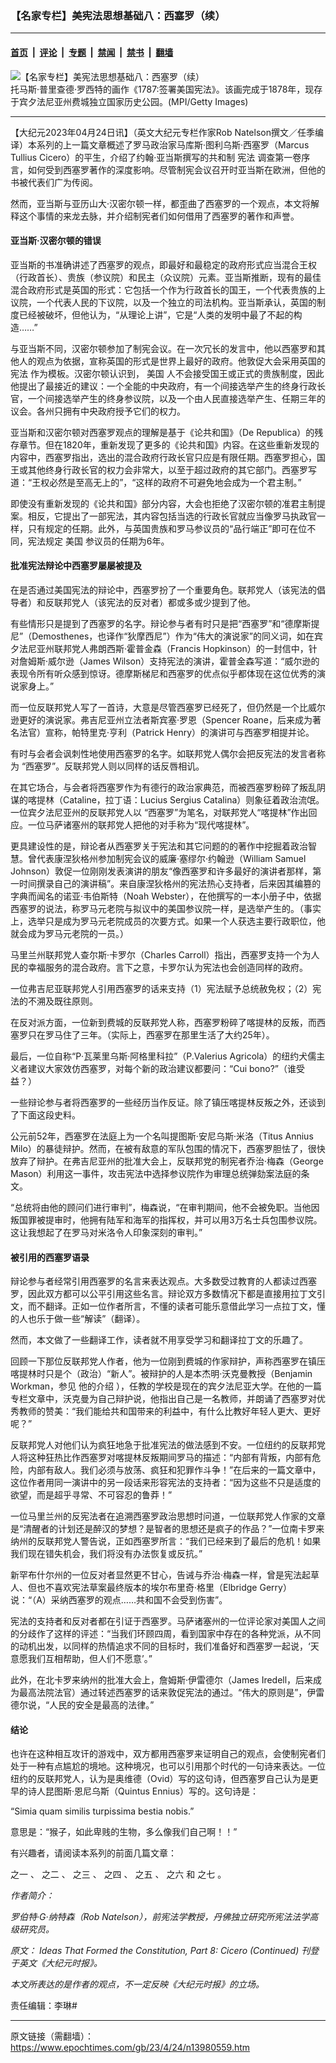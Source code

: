 ### 【名家专栏】美宪法思想基础八：西塞罗（续）

---

#### [首页](../../../..?n13980559) &nbsp;|&nbsp; [评论](../../../../../epoch-comment?n13980559) &nbsp;|&nbsp; [专题](../../../../../epoch-special?n13980559) &nbsp;|&nbsp; [禁闻](../../../../../epoch-news?n13980559) &nbsp;|&nbsp; [禁书](../../../../../books?n13980559) &nbsp;|&nbsp; [翻墙](https://github.com/gfw-breaker/nogfw/blob/master/README.md?n13980559)


<div><img alt="【名家专栏】美宪法思想基础八：西塞罗（续）" class="attachment-djy_600_400 size-djy_600_400 wp-post-image" src="https://i.epochtimes.com/assets/uploads/2023/04/id13980573-GettyImages-51162856-550x330.jpg"/>
<div class="caption">
 托马斯‧普里查德‧罗西特的画作《1787:签署美国宪法》。该画完成于1878年，现存于宾夕法尼亚州费城独立国家历史公园。(MPI/Getty Images)
</div></div><hr/><div class="post_content" id="artbody" itemprop="articleBody">
 <!-- article content begin -->
 <p>
  【大纪元2023年04月24日讯】（英文大纪元专栏作家Rob Natelson撰文／任季编译）本系列的上一篇文章概述了罗马政治家马库斯‧图利乌斯‧西塞罗（Marcus Tullius Cicero）的平生，介绍了约翰‧亚当斯撰写的共和制
  <ok href="https://www.epochtimes.com/gb/tag/%E5%AE%AA%E6%B3%95.html">
   宪法
  </ok>
  调查第一卷序言，如何受到西塞罗著作的深度影响。尽管制宪会议召开时亚当斯在欧洲，但他的书被代表们广为传阅。
 </p>
 <p>
  然而，亚当斯与亚历山大‧汉密尔顿一样，都歪曲了西塞罗的一个观点，本文将解释这个事情的来龙去脉，并介绍制宪者们如何借用了西塞罗的著作和声誉。
 </p>
 <h4>
  亚当斯‧汉密尔顿的错误
 </h4>
 <p>
  亚当斯的书准确讲述了西塞罗的观点，即最好和最稳定的政府形式应当混合王权（行政首长）、贵族（参议院）和民主（众议院）元素。亚当斯推断，现有的最佳混合政府形式是英国的形式：它包括一个作为行政首长的国王，一个代表贵族的上议院，一个代表人民的下议院，以及一个独立的司法机构。亚当斯承认，英国的制度已经被破坏，但他认为，“从理论上讲”，它是“人类的发明中最了不起的构造……”
 </p>
 <p>
  与亚当斯不同，汉密尔顿参加了制宪会议。在一次冗长的发言中，他以西塞罗和其他人的观点为依据，宣称英国的形式是世界上最好的政府。他敦促大会采用英国的
  <ok href="https://www.epochtimes.com/gb/tag/%E5%AE%AA%E6%B3%95.html">
   宪法
  </ok>
  作为模板。汉密尔顿认识到，
  <ok href="https://www.epochtimes.com/gb/tag/%E7%BE%8E%E5%9B%BD.html">
   美国
  </ok>
  人不会接受国王或正式的贵族制度，因此他提出了最接近的建议：一个全能的中央政府，有一个间接选举产生的终身行政长官，一个间接选举产生的终身参议院，以及一个由人民直接选举产生、任期三年的议会。各州只拥有中央政府授予它们的权力。
 </p>
 <p>
  亚当斯和汉密尔顿对西塞罗观点的理解是基于《论共和国》（De Republica）的残存章节。但在1820年，重新发现了更多的《论共和国》内容。在这些重新发现的内容中，西塞罗指出，选出的混合政府行政长官只应是有限任期。西塞罗担心，国王或其他终身行政长官的权力会非常大，以至于超过政府的其它部门。西塞罗写道：“王权必然是至高无上的”，“这样的政府不可避免地会成为一个君主制。”
 </p>
 <p>
  即使没有重新发现的《论共和国》部分内容，大会也拒绝了汉密尔顿的准君主制提案。相反，它提出了一部宪法，其内容包括当选的行政长官就应当像罗马执政官一样，只有规定的任期。此外，与英国贵族和罗马参议员的“品行端正”即可在位不同，宪法规定
  <ok href="https://www.epochtimes.com/gb/tag/%E7%BE%8E%E5%9B%BD.html">
   美国
  </ok>
  参议员的任期为6年。
 </p>
 <h4>
  批准宪法辩论中西塞罗屡屡被提及
 </h4>
 <p>
  在是否通过美国宪法的辩论中，西塞罗扮了一个重要角色。联邦党人（该宪法的倡导者）和反联邦党人（该宪法的反对者）都或多或少提到了他。
 </p>
 <p>
  有些情形只是提到了西塞罗的名字。辩论参与者有时只是把“西塞罗”和“德摩斯提尼”（Demosthenes，也译作“狄摩西尼”）作为“伟大的演说家”的同义词，如在宾夕法尼亚州联邦党人弗朗西斯‧霍普金森（Francis Hopkinson）的一封信中，针对詹姆斯‧威尔逊（James Wilson）支持宪法的演讲，霍普金森写道：“威尔逊的表现令所有听众感到惊讶。德摩斯梯尼和西塞罗的优点似乎都体现在这位优秀的演说家身上。”
 </p>
 <p>
  而一位反联邦党人写了一首诗，大意是尽管西塞罗已经死了，但仍然是一个比威尔逊更好的演说家。弗吉尼亚州立法者斯宾塞‧罗恩（Spencer Roane，后来成为著名法官）宣称，帕特里克‧亨利（Patrick Henry）的演讲可与西塞罗相提并论。
 </p>
 <p>
  有时与会者会讽刺性地使用西塞罗的名字。如联邦党人偶尔会把反宪法的发言者称为 “西塞罗”。反联邦党人则以同样的话反唇相讥。
 </p>
 <p>
  在其它场合，与会者将西塞罗作为有德行的政治家典范，而被西塞罗粉碎了叛乱阴谋的喀提林（Cataline，拉丁语：Lucius Sergius Catalina）则象征着政治流氓。一位宾夕法尼亚州的反联邦党人以 “西塞罗”为笔名，对联邦党人“喀提林”作出回应。一位马萨诸塞州的联邦党人把他的对手称为“现代喀提林”。
 </p>
 <p>
  更具建设性的是，辩论者从西塞罗关于宪法和其它问题的的著作中挖掘着政治智慧。曾代表康涅狄格州参加制宪会议的威廉‧塞缪尔‧约翰逊（William Samuel Johnson）敦促一位刚刚发表演讲的朋友“像西塞罗和许多最好的演讲者那样，第一时间撰录自己的演讲稿”。来自康涅狄格州的宪法热心支持者，后来因其编篡的字典而闻名的诺亚‧韦伯斯特（Noah Webster），在他撰写的一本小册子中，依据西塞罗的说法，称罗马元老院与拟议中的美国参议院一样，是选举产生的。（事实上，选举只是成为罗马元老院成员的次要方式。如果一个人获选主要行政职位，他就会成为罗马元老院的一员。）
 </p>
 <p>
  马里兰州联邦党人查尔斯‧卡罗尔（Charles Carroll）指出，西塞罗支持一个为人民的幸福服务的混合政府。言下之意，卡罗尔认为宪法也会创造同样的政府。
 </p>
 <p>
  一位弗吉尼亚联邦党人引用西塞罗的话来支持（1）宪法赋予总统赦免权；（2）宪法的不溯及既往原则。
 </p>
 <p>
  在反对派方面，一位新到费城的反联邦党人称，西塞罗粉碎了喀提林的反叛，而西塞罗只在罗马住了三年。（实际上，西塞罗在那里生活了大约25年）。
 </p>
 <p>
  最后，一位自称“P‧瓦莱里乌斯‧阿格里科拉”（P.Valerius Agricola）的纽约犬儒主义者建议大家效仿西塞罗，对每个新的政治建议都要问：“Cui bono?”（谁受益？）
 </p>
 <p>
  一些辩论参与者将西塞罗的一些经历当作反证。除了镇压喀提林反叛之外，还谈到了下面这段史料。
 </p>
 <p>
  公元前52年，西塞罗在法庭上为一个名叫提图斯‧安尼乌斯‧米洛（Titus Annius Milo）的暴徒辩护。然而，在被有敌意的军队包围的情况下，西塞罗胆怯了，很快放弃了辩护。在弗吉尼亚州的批准大会上，反联邦党的制宪者乔治‧梅森（George Mason）利用这一事件，攻击宪法中选择参议院作为审理总统弹劾案法庭的条文。
 </p>
 <p>
  “总统将由他的顾问们进行审判”，梅森说，“在审判期间，他不会被免职。当他因叛国罪被提审时，他拥有陆军和海军的指挥权，并可以用3万名士兵包围参议院。这让我想起了在罗马对米洛令人印象深刻的审判。”
 </p>
 <h4>
  被引用的西塞罗语录
 </h4>
 <p>
  辩论参与者经常引用西塞罗的名言来表达观点。大多数受过教育的人都读过西塞罗，因此双方都可以公平引用这些名言。辩论双方多数情况下都是直接用拉丁文引文，而不翻译。正如一位作者所言，不懂的读者可能乐意借此学习一点拉丁文，懂的人也乐于做一些“解读”（翻译）。
 </p>
 <p>
  然而，本文做了一些翻译工作，读者就不用享受学习和翻译拉丁文的乐趣了。
 </p>
 <p>
  回顾一下那位反联邦党人作者，他为一位刚到费城的作家辩护，声称西塞罗在镇压喀提林时只是个（政治）“新人”。被辩护的人是本杰明‧沃克曼教授（Benjamin Workman，参见
  <ok href="https://i2i.org/wp-content/uploads/Anonymity-article-final.pdf">
   他的介绍
  </ok>
  ），任教的学校是现在的宾夕法尼亚大学。在他的一篇专栏文章中，沃克曼为自己辩护说，他指出自己是一名教师，并朗诵了西塞罗对优秀教师的赞美：“我们能给共和国带来的利益中，有什么比教好年轻人更大、更好呢？”
 </p>
 <p>
  反联邦党人对他们认为疯狂地急于批准宪法的做法感到不安。一位纽约的反联邦党人将这种狂热比作西塞罗对喀提林反叛期间罗马的描述：“内部有背叛，内部有危险，内部有敌人。我们必须与放荡、疯狂和犯罪作斗争！”在后来的一篇文章中，这位作者用同一演讲中的另一段话来形容宪法的支持者：“因为这些不只是适度的欲望，而是超乎寻常、不可容忍的鲁莽！”
 </p>
 <p>
  一位马里兰州的反宪法者在追溯西塞罗政治思想时问道，一位联邦党人作家的文章是“清醒者的计划还是醉汉的梦想？是智者的思想还是疯子的作品？”一位南卡罗来纳州的反联邦党人警告说，正如西塞罗所言：“我们已经来到了最后的危机！如果我们现在错失机会，我们将没有办法恢复或反抗。”
 </p>
 <p>
  新罕布什尔州的一位反对者显然更不甘心，告诫与乔治‧梅森一样，曾是宪法起草人、但也不喜欢宪法草案最终版本的埃尔布里奇‧格里（Elbridge Gerry）说：“（A）采纳西塞罗的观点……共和国不会受到伤害”。
 </p>
 <p>
  宪法的支持者和反对者都在引证于西塞罗。马萨诸塞州的一位评论家对美国人之间的分歧作了这样的评述：“当我们环顾四周，看到国家中存在的各种党派，从不同的动机出发，以同样的热情追求不同的目标时，我们准备好和西塞罗一起说，‘天意愿我们互相帮助，但人们不愿意’。”
 </p>
 <p>
  此外，在北卡罗来纳州的批准大会上，詹姆斯‧伊雷德尔（James Iredell，后来成为最高法院法官）通过转述西塞罗的话来敦促宪法的通过。“伟大的原则是”，伊雷德尔说，“人民的安全是最高的法律。”
 </p>
 <h4>
  结论
 </h4>
 <p>
  也许在这种相互攻讦的游戏中，双方都用西塞罗来证明自己的观点，会使制宪者们处于一种有点尴尬的境地。这种境况，也可以引用那个时代的一句诗来表达。一位纽约的反联邦党人，认为是奥维德（Ovid）写的这句诗，但西塞罗自己认为是更早的诗人昆图斯‧恩尼乌斯（Quintus Ennius）写的。这句诗是：
 </p>
 <p>
  “Simia quam similis turpissima bestia nobis.”
 </p>
 <p>
  意思是：“猴子，如此卑贱的生物，多么像我们自己啊！！”
 </p>
 <p>
  有兴趣者，请阅读本系列的前面几篇文章：
 </p>
 <p>
  <ok href="https://www.epochtimes.com/gb/22/11/9/n13862678.htm">
   之一
  </ok>
  、
  <ok href="https://www.epochtimes.com/gb/22/11/10/n13863448.htm">
   之二
  </ok>
  、
  <ok href="https://www.epochtimes.com/gb/22/11/18/n13868641.htm">
   之三
  </ok>
  、
  <ok href="https://www.epochtimes.com/gb/22/11/21/n13870261.htm">
   之四
  </ok>
  、
  <ok href="https://www.epochtimes.com/gb/23/4/16/n13974280.htm">
   之五
  </ok>
  、
  <ok href="https://www.epochtimes.com/gb/23/4/18/n13975690.htm">
   之六
  </ok>
  和
  <ok href="https://www.epochtimes.com/gb/23/4/19/n13976258.htm">
   之七
  </ok>
  。
 </p>
 <p>
  <em>
   作者简介：
  </em>
 </p>
 <p>
  <em>
   罗伯特‧G‧纳特森（Rob Natelson），前宪法学教授，丹佛独立研究所宪法法学高级研究员。
  </em>
 </p>
 <p>
  <em>
   原文：
   <ok href="https://www.theepochtimes.com/ideas-that-formed-the-constitution-part-8-cicero-continued_4912393.html">
    Ideas That Formed the Constitution, Part 8: Cicero (Continued)
   </ok>
   刊登于英文《大纪元时报》。
  </em>
 </p>
 <p>
  <em>
   本文所表达的是作者的观点，不一定反映《大纪元时报》的立场。
  </em>
 </p>
 <p>
  责任编辑：李琳#
 </p>
 <!-- article content end -->
 <div id="below_article_ad">
 </div>
</div>


---

原文链接（需翻墙）：https://www.epochtimes.com/gb/23/4/24/n13980559.htm